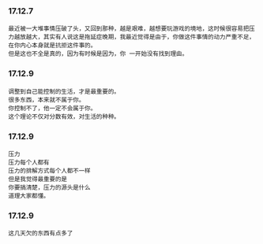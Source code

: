 ### 17.12.7
    最近被一大堆事情压破了头，又回到那种，越是艰难，越想要玩游戏的境地，这时候很容易把压力越放越大，其实有人说这是拖延症晚期，我最近觉得是由于，你做这件事情的动力严重不足，在你内心本身就是抗拒这件事的。
    但是这也不全是真的，因为有时候是因为，你 一开始没有找到理由。

### 17.12.9
    调整到自己能控制的生活，才是最重要的。
    很多东西，本来就不属于你。
    你控制不了，他一定不会属于你。
    这个理论不仅对分数有效，对生活的种种。
    
### 17.12.9
    压力
    压力每个人都有
    压力的排解方式每个人都不一样
    但是我觉得最重要的是
    你要搞清楚，压力的源头是什么
    道理大家都懂。

### 17.12.9
    这几天欠的东西有点多了
    